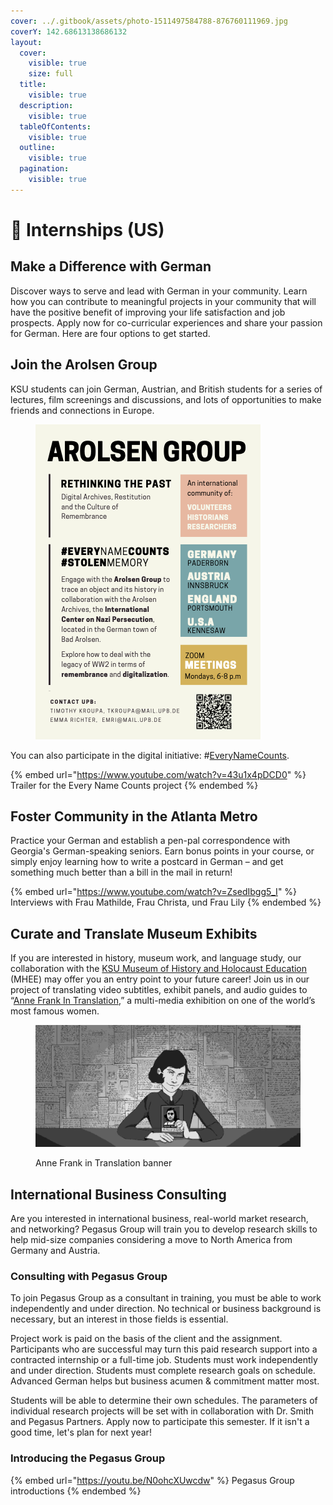 ```yaml
---
cover: ../.gitbook/assets/photo-1511497584788-876760111969.jpg
coverY: 142.68613138686132
layout:
  cover:
    visible: true
    size: full
  title:
    visible: true
  description:
    visible: true
  tableOfContents:
    visible: true
  outline:
    visible: true
  pagination:
    visible: true
---
```


# 👷 Internships (US)

## Make a Difference with German <a href="#block-f305b50a4e314a0f91772467f8398449" id="block-f305b50a4e314a0f91772467f8398449"></a>

Discover ways to serve and lead with German in your community. Learn how you can contribute to meaningful projects in your community that will have the positive benefit of improving your life satisfaction and job prospects. Apply now for co-curricular experiences and share your passion for German. Here are four options to get started.

## Join the Arolsen Group <a href="#block-d2bfd74e9ed14a4d999aaa9def5c800f" id="block-d2bfd74e9ed14a4d999aaa9def5c800f"></a>

KSU students can join German, Austrian, and British students for a series of lectures, film screenings and discussions, and lots of opportunities to make friends and connections in Europe.&#x20;

<figure><img src="../.gitbook/assets/Flyer_Arolsen_Group.png" alt=""><figcaption></figcaption></figure>

You can also participate in the digital initiative: #[EveryNameCounts](https://www.zooniverse.org/projects/arolsen-archives/every-name-counts).

{% embed url="https://www.youtube.com/watch?v=43u1x4pDCD0" %}
Trailer for the Every Name Counts project
{% endembed %}

## Foster Community in the Atlanta Metro <a href="#block-cb2eff8d3911473ea1341336bd00eb56" id="block-cb2eff8d3911473ea1341336bd00eb56"></a>

Practice your German and establish a pen-pal correspondence with Georgia's German-speaking seniors. Earn bonus points in your course, or simply enjoy learning how to write a postcard in German – and get something much better than a bill in the mail in return!

{% embed url="https://www.youtube.com/watch?v=ZsedIbgg5_I" %}
Interviews with Frau Mathilde, Frau Christa, und Frau Lily
{% endembed %}

## **Curate and Translate Museum Exhibits** <a href="#block-72559aa2a85546d2baf6a0d59bb4ac60" id="block-72559aa2a85546d2baf6a0d59bb4ac60"></a>

If you are interested in history, museum work, and language study, our collaboration with the [KSU Museum of History and Holocaust Education](https://historymuseum.kennesaw.edu/) (MHEE) may offer you an entry point to your future career! Join us in our project of translating video subtitles, exhibit panels, and audio guides to “[Anne Frank In Translation](https://historymuseum.kennesaw.edu/exhibitions/traveling/anne\_frank\_in\_translation.php),” a multi-media exhibition on one of the world’s most famous women.

<figure><img src="../.gitbook/assets/Anne_Frank_1.jpg" alt=""><figcaption><p>Anne Frank in Translation banner</p></figcaption></figure>

## International Business Consulting <a href="#block-222dc92b939d49f1b6c79ccdb39c268e" id="block-222dc92b939d49f1b6c79ccdb39c268e"></a>

Are you interested in international business, real-world market research, and networking? Pegasus Group will train you to develop research skills to help mid-size companies considering a move to North America from Germany and Austria.

### Consulting with Pegasus Group <a href="#block-54d9b43747984087aa3b6dc296068495" id="block-54d9b43747984087aa3b6dc296068495"></a>

To join Pegasus Group as a consultant in training, you must be able to work independently and under direction. No technical or business background is necessary, but an interest in those fields is essential.

Project work is paid on the basis of the client and the assignment. Participants who are successful may turn this paid research support into a contracted internship or a full-time job. Students must work independently and under direction. Students must complete research goals on schedule. Advanced German helps but business acumen & commitment matter most.

Students will be able to determine their own schedules. The parameters of individual research projects will be set with in collaboration with Dr. Smith and Pegasus Partners. Apply now to participate this semester. If it isn't a good time, let's plan for next year!

### Introducing the Pegasus Group <a href="#block-a42c66e5afaf4bc3a6c2a8f3c7da65dc" id="block-a42c66e5afaf4bc3a6c2a8f3c7da65dc"></a>

{% embed url="https://youtu.be/N0ohcXUwcdw" %}
Pegasus Group introductions
{% endembed %}
